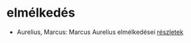 # elmélkedés

- Aurelius, Marcus: Marcus Aurelius elmélkedései [részletek](_details/Aurelius%2C%20Marcus.md#id_856)